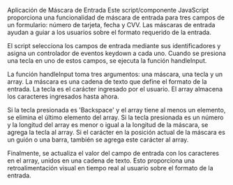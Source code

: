 Aplicación de Máscara de Entrada
Este script/componente JavaScript proporciona una funcionalidad de máscara de entrada para tres campos de un formulario: número de tarjeta, fecha y CVV. Las máscaras de entrada ayudan a guiar a los usuarios sobre el formato requerido de la entrada.

El script selecciona los campos de entrada mediante sus identificadores y asigna un controlador de eventos keydown a cada uno. Cuando se presiona una tecla en uno de estos campos, se ejecuta la función handleInput.

La función handleInput toma tres argumentos: una máscara, una tecla y un array. La máscara es una cadena de texto que define el formato de la entrada. La tecla es el carácter ingresado por el usuario. El array almacena los caracteres ingresados hasta ahora.

Si la tecla presionada es 'Backspace' y el array tiene al menos un elemento, se elimina el último elemento del array. Si la tecla presionada es un número y la longitud del array es menor o igual a la longitud de la máscara, se agrega la tecla al array. Si el carácter en la posición actual de la máscara es un guión o una barra, también se agrega este carácter al array.

Finalmente, se actualiza el valor del campo de entrada con los caracteres en el array, unidos en una cadena de texto. Esto proporciona una retroalimentación visual en tiempo real al usuario sobre el formato de la entrada.